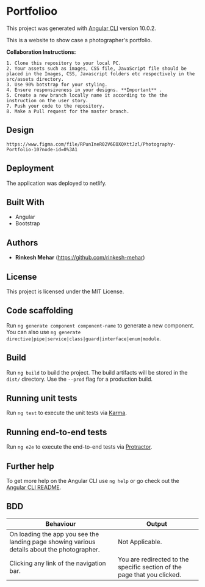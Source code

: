 # Portfolioo

This project was generated with [Angular CLI](https://github.com/angular/angular-cli) version 10.0.2.

This is a website to show case a photographer's portfolio.



**Collaboration Instructions:**

    1. Clone this repository to your local PC.
    2. Your assets such as images, CSS file, JavaScript file should be placed in the Images, CSS, Javascript folders etc respectively in the src/assets directory.
    3. Use 90% botstrap for your styling.
    4. Ensure responsiveness in your designs. **Important** .
    5. Create a new branch locally name it according to the the instruction on the user story.
    7. Push your code to the repository.
    8. Make a Pull request for the master branch. 

## Design
    https://www.figma.com/file/RPunIneR02V6EOXQXttJzl/Photography-Portfolio-10?node-id=0%3A1


##  Deployment

The application was deployed to netlify.

##  Built With

*  Angular
*  Bootstrap


##  Authors

* **Rinkesh Mehar**  (https://github.com/rinkesh-mehar)

##  License

This project is licensed under the MIT License.

## Code scaffolding

Run `ng generate component component-name` to generate a new component. You can also use `ng generate directive|pipe|service|class|guard|interface|enum|module`.

## Build

Run `ng build` to build the project. The build artifacts will be stored in the `dist/` directory. Use the `--prod` flag for a production build.

## Running unit tests

Run `ng test` to execute the unit tests via [Karma](https://karma-runner.github.io).

## Running end-to-end tests

Run `ng e2e` to execute the end-to-end tests via [Protractor](http://www.protractortest.org/).

## Further help

To get more help on the Angular CLI use `ng help` or go check out the [Angular CLI README](https://github.com/angular/angular-cli/blob/master/README.md).


## BDD

| Behaviour | Output |
| --------- | ------ |
|On loading the app you see the landing page showing various details about the photographer.|Not Applicable.|
|Clicking any link of the navigation bar.|You are redirected to the specific section of the page that you clicked.|
